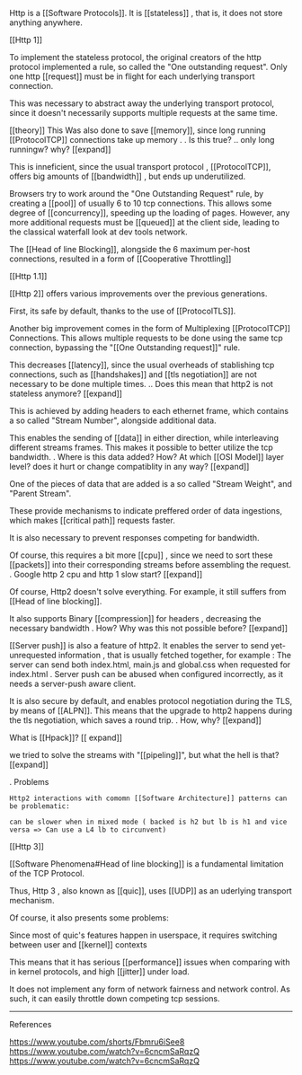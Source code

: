 
Http is a [[Software Protocols]].
It is [[stateless]] , that is, it does not store anything anywhere.

[[Http 1]]

To implement the stateless protocol, the original creators of the http protocol implemented a rule, so called the "One outstanding request". Only one http [[request]] must be in flight for each underlying transport connection.

This was necessary to abstract away the underlying transport protocol, since it doesn't necessarily supports  multiple requests at the  same time.

[[theory]] This Was  also done to save [[memory]], since long running [[ProtocolTCP]] connections take up memory
    . . Is this true?
    .. only long runningw? why? [[expand]]

This is inneficient, since the usual transport protocol , [[ProtocolTCP]], offers big amounts of [[bandwidth]] , but ends up underutilized.

Browsers try to work around  the "One Outstanding Request" rule, by creating a [[pool]] of usually 6 to 10 tcp connections. This allows some degree of [[concurrency]], speeding up the loading of pages. However, any more additional requests must be [[queued]] at the client side, leading to the classical waterfall look at dev tools network.

The [[Head of line Blocking]], alongside the 6 maximum per-host connections, resulted in a form of [[Cooperative Throttling]]

[[Http 1.1]]

[[Http 2]] offers various improvements over the previous generations.

First, its safe by default, thanks to the use of [[ProtocolTLS]].

Another big improvement comes in the form of Multiplexing [[ProtocolTCP]] Connections. This allows multiple requests to be done using the same tcp connection, bypassing the "[[One Outstanding request]]" rule.

This decreases [[latency]], since the usual overheads of stablishing tcp connections, such as [[handshakes]] and [[tls negotiation]] are not necessary to be done multiple times.
    .. Does this mean that http2 is not stateless anymore? [[expand]]

This is achieved by adding headers to each ethernet frame, which contains a so called "Stream Number", alongside additional data.

This enables the sending of [[data]] in either direction, while interleaving different streams frames. This makes it possible to better utilize the tcp bandwidth.
    . Where is this data added? How? At which [[OSI Model]] layer level? does it hurt or change compatiblity in any way? [[expand]]

One of the pieces of data that are added is a so called "Stream Weight", and "Parent Stream".

These provide mechanisms to indicate preffered order of data ingestions, which makes [[critical path]] requests faster.

It is also necessary to prevent responses competing for bandwidth.

Of course, this requires a bit more [[cpu]] , since we need to sort these [[packets]] into their corresponding streams before assembling the request.
    . Google http 2 cpu and http 1 slow start?  [[expand]]

Of course, Http2 doesn't solve everything. For example, it still suffers from [[Head of line blocking]].

It also supports Binary [[compression]] for headers , decreasing the necessary bandwidth
    . How? Why was this not possible before? [[expand]]

[[Server push]] is also a feature of http2. It enables the server to send yet-unrequested information , that is usually fetched together, for example : The server can send both index.html, main.js and global.css when requested for index.html
    . Server push can be abused when configured incorrectly, as it needs a server-push aware client.

It is also secure by default, and enables protocol negotiation during the TLS, by means of [[ALPN]]. This means that the upgrade to http2 happens during the tls negotiation, which saves a round trip.
    . How, why? [[expand]]

What is [[Hpack]]? [[ expand]]

we tried to solve the streams with "[[pipeling]]", but what the hell is that?[[expand]]

. Problems

    Http2 interactions with comomn [[Software Architecture]] patterns can be problematic:
        
    can be slower when in mixed mode ( backed is h2 but lb is h1 and vice versa => Can use a L4 lb to circunvent)

[[Http 3]]

[[Software Phenomena#Head of line blocking]] is a fundamental limitation of the TCP Protocol.

Thus, Http 3 , also known as [[quic]], uses [[UDP]] as an uderlying transport mechanism.

Of course, it also presents some problems:

Since most of quic's features happen in userspace, it requires switching between user and [[kernel]] contexts

This means that it has serious [[performance]] issues when comparing with in kernel protocols, and high [[jitter]] under load.

It does not implement any form of network fairness and network control. As such, it can easily throttle down competing tcp sessions.

___
References

<https://www.youtube.com/shorts/Fbmru6iSee8>
<https://www.youtube.com/watch?v=6cncmSaRqzQ>
<https://www.youtube.com/watch?v=6cncmSaRqzQ>
